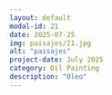 ```yaml
---
layout: default
modal-id: 21
date: 2025-07-25
img: paisajes/21.jpg
alt: "paisajes"
project-date: July 2025
category: Oil Painting
description: "Oleo"
---
```

